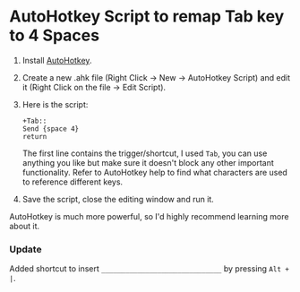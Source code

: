 # AutoHotkey Script to remap Tab key to 4 Spaces

1. Install [AutoHotkey](https://www.autohotkey.com/).

2. Create a new .ahk file (Right Click -> New -> AutoHotkey Script) and edit it (Right Click on the file -> Edit Script).

3. Here is the script:
    ```ahk
    +Tab::
    Send {space 4}
    return
    ```
    The first line contains the trigger/shortcut, I used `Tab`, you can use anything you like but make sure it doesn't block any other important functionality. Refer to AutoHotkey help to find what characters are used to reference different keys.

4. Save the script, close the editing window and run it.

AutoHotkey is much more powerful, so I'd highly recommend learning more about it.

### Update

Added shortcut to insert `______________________________` by pressing `Alt + |`.
